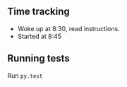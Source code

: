 


## Time tracking

 - Woke up at 8:30, read instructions.
 - Started at 8:45


## Running tests

Run `py.test`